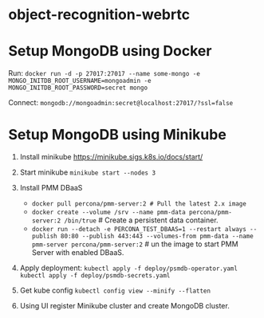 # object-recognition-webrtc


# Setup MongoDB using Docker

Run:
`docker run -d -p 27017:27017 --name some-mongo -e MONGO_INITDB_ROOT_USERNAME=mongoadmin -e MONGO_INITDB_ROOT_PASSWORD=secret mongo`

Connect:
`mongodb://mongoadmin:secret@localhost:27017/?ssl=false`


# Setup MongoDB using Minikube

 1. Install minikube https://minikube.sigs.k8s.io/docs/start/
 2. Start minikube `minikube start --nodes 3`
 2. Install PMM DBaaS
    - `docker pull percona/pmm-server:2 # Pull the latest 2.x image`
    - `docker create --volume /srv --name pmm-data percona/pmm-server:2 /bin/true` # Create a persistent data container.
    - `docker run --detach -e PERCONA_TEST_DBAAS=1 --restart always --publish 80:80 --publish 443:443 --volumes-from pmm-data --name pmm-server percona/pmm-server:2` # un the image to start PMM Server with enabled DBaaS.

3. Apply deployment:
    `kubectl apply -f deploy/psmdb-operator.yaml`
    `kubectl apply -f deploy/psmdb-secrets.yaml`

4. Get kube config `kubectl config view --minify --flatten`

5. Using UI register Minikube cluster and create MongoDB cluster.
